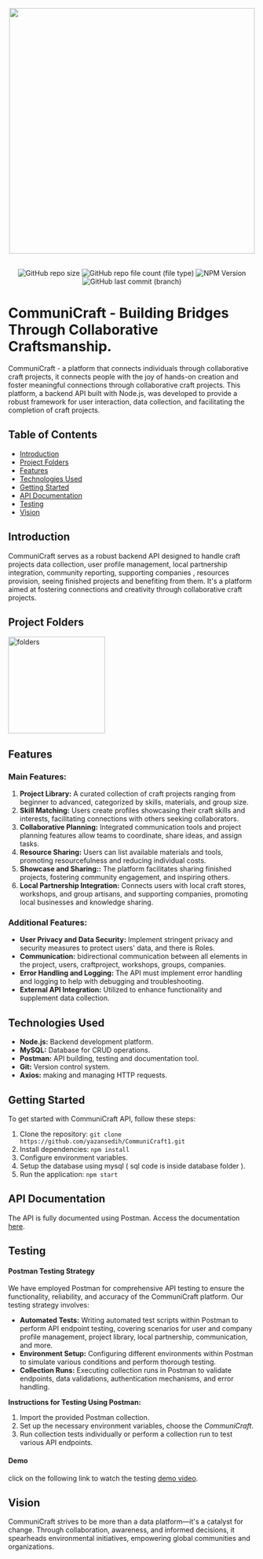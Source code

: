<div align="center">
  <img src="https://github.com/yazansedih/CommuniCraft1/assets/137224224/b0611ed2-b705-4e2f-9d2c-b1048d39eeb1" width=500px/>
  <br />
  <br />

 ![GitHub repo size](https://img.shields.io/github/repo-size/BaraSedih11/EcoTrack) ![GitHub repo file count (file type)](https://img.shields.io/github/directory-file-count/BaraSedih11/EcoTrack) ![NPM Version](https://img.shields.io/npm/v/npm) ![GitHub last commit (branch)](https://img.shields.io/github/last-commit/BaraSedih11/EcoTrack/main)
 
</div>  

<h1>CommuniCraft - Building Bridges Through	Collaborative	Craftsmanship.</h1>
CommuniCraft - a platform that connects individuals through collaborative craft projects, it connects people with the joy of hands-on 
creation and foster meaningful connections through collaborative craft projects. This platform, a backend API built with Node.js, was developed to provide a robust framework for user interaction, data collection, and facilitating the completion of craft projects.

## Table of Contents

- [Introduction](#introduction)
- [Project Folders](#project-folders)
- [Features](#features)
- [Technologies Used](#technologies-used)
- [Getting Started](#getting-started)
- [API Documentation](#api-documentation)
- [Testing](#testing)
- [Vision](#vision)


## Introduction

CommuniCraft serves as a robust backend API designed to handle craft projects data collection, user profile management, local partnership integration, community reporting, supporting companies
, resources provision, seeing finished projects and benefiting from them. It's a platform aimed at fostering connections and creativity through collaborative craft projects.

## Project Folders

<img width="197" alt="folders" src="https://github.com/yazansedih/CommuniCraft1/assets/137224224/02804294-c395-4c73-af4e-ba6f2fc8f510">

## Features

### Main Features:

1. **Project Library:**  A curated collection of craft projects ranging from beginner to advanced, categorized by skills, materials, and group size. 
2. **Skill Matching:** Users create profiles showcasing their craft skills and interests, facilitating connections with others seeking collaborators.
3. **Collaborative Planning:** Integrated communication tools and project planning features allow teams to coordinate, share ideas, and assign tasks.
4. **Resource Sharing:** Users can list available materials and tools, promoting resourcefulness and reducing individual costs.
5. **Showcase and Sharing::** The platform facilitates sharing finished projects, fostering community engagement, and inspiring others. 
6. **Local Partnership Integration:** Connects users with local craft stores, workshops, and group artisans, and supporting companies, promoting local businesses and knowledge sharing.

### Additional Features:

- **User Privacy and Data Security:** Implement stringent privacy and security measures to protect users' data, and there is Roles.
- **Communication:** bidirectional communication between all elements in the project, users, craftproject, workshops, groups, companies.
- **Error Handling and Logging:** The API must implement error handling and logging to help with debugging and troubleshooting.
- **External API Integration:** Utilized to enhance functionality and supplement data collection.

## Technologies Used

- **Node.js:** Backend development platform.
- **MySQL:** Database for CRUD operations.
- **Postman:** API building, testing and documentation tool.
- **Git:** Version control system.
- **Axios:** making and managing HTTP requests.

## Getting Started

To get started with CommuniCraft API, follow these steps:

1. Clone the repository: `git clone https://github.com/yazansedih/CommuniCraft1.git` 
2. Install dependencies: `npm install`
3. Configure environment variables.
4. Setup the database using mysql ( sql code is inside database folder ).
5. Run the application: `npm start`

## API Documentation

The API is fully documented using Postman. Access the documentation [here](https://documenter.getpostman.com/view/33029075/2sA35Jyz4p).

## Testing

#### Postman Testing Strategy

We have employed Postman for comprehensive API testing to ensure the functionality, reliability, and accuracy of the CommuniCraft platform. Our testing strategy involves:

- **Automated Tests:** Writing automated test scripts within Postman to perform API endpoint testing, covering scenarios for user and company profile management, project library, local partnership, communication, and more.
- **Environment Setup:** Configuring different environments within Postman to simulate various conditions and perform thorough testing.
- **Collection Runs:** Executing collection runs in Postman to validate endpoints, data validations, authentication mechanisms, and error handling.

**Instructions for Testing Using Postman:**

1. Import the provided Postman collection.
2. Set up the necessary environment variables, choose the *CommuniCraft*.
3. Run collection tests individually or perform a collection run to test various API endpoints.

#### Demo 

click on the following link to watch the testing [demo video]().

## Vision

CommuniCraft strives to be more than a data platform—it's a catalyst for change. Through collaboration, awareness, and informed decisions, it spearheads environmental initiatives, empowering global communities and organizations.
